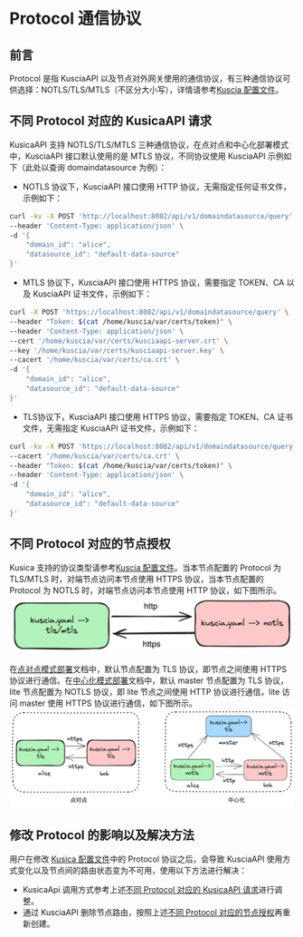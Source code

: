 # Protocol 通信协议

## 前言
Protocol 是指 KusciaAPI 以及节点对外网关使用的通信协议，有三种通信协议可供选择：NOTLS/TLS/MTLS（不区分大小写），详情请参考[Kuscia 配置文件](../deployment/kuscia_config_cn.md#id3)。

## 不同 Protocol 对应的 KusicaAPI 请求
KusicaAPI 支持 NOTLS/TLS/MTLS 三种通信协议，在点对点和中心化部署模式中，KusciaAPI 接口默认使用的是 MTLS 协议，不同协议使用 KusciaAPI 示例如下（此处以查询 domaindatasource 为例）：
- NOTLS 协议下，KusciaAPI 接口使用 HTTP 协议，无需指定任何证书文件，示例如下：
```bash
curl -kv -X POST 'http://localhost:8082/api/v1/domaindatasource/query' \
--header 'Content-Type: application/json' \
-d '{
    "domain_id": "alice",
    "datasource_id": "default-data-source"
}'
```
- MTLS 协议下，KusciaAPI 接口使用 HTTPS 协议，需要指定 TOKEN、CA 以及 KusciaAPI 证书文件，示例如下：
```bash
curl -X POST 'https://localhost:8082/api/v1/domaindatasource/query' \
--header "Token: $(cat /home/kuscia/var/certs/token)" \
--header 'Content-Type: application/json' \
--cert '/home/kuscia/var/certs/kusciaapi-server.crt' \
--key '/home/kuscia/var/certs/kusciaapi-server.key' \
--cacert '/home/kuscia/var/certs/ca.crt' \
-d '{
    "domain_id": "alice",
    "datasource_id": "default-data-source"
}'
```
- TLS协议下，KusciaAPI 接口使用 HTTPS 协议，需要指定 TOKEN、CA 证书文件，无需指定 KusciaAPI 证书文件，示例如下：
```bash
curl -kv -X POST 'https://localhost:8082/api/v1/domaindatasource/query' \
--cacert '/home/kuscia/var/certs/ca.crt' \
--header "Token: $(cat /home/kuscia/var/certs/token)" \
--header 'Content-Type: application/json' \
-d '{
    "domain_id": "alice",
    "datasource_id": "default-data-source"
}'
```


## 不同 Protocol 对应的节点授权
Kusica 支持的协议类型请参考[Kuscia 配置文件](../deployment/kuscia_config_cn.md#id3)。当本节点配置的 Protocol 为 TLS/MTLS 时，对端节点访问本节点使用 HTTPS 协议，当本节点配置的 Protocol 为 NOTLS 时，对端节点访问本节点使用 HTTP 协议，如下图所示。
![protocol_describe](../imgs/protocol_describe.png)

在[点对点模式部署](../deployment/Docker_deployment_kuscia/deploy_p2p_cn.md)文档中，默认节点配置为 TLS 协议，即节点之间使用 HTTPS 协议进行通信。在[中心化模式部署](../deployment/Docker_deployment_kuscia/deploy_master_lite_cn.md)文档中，默认 master 节点配置为 TLS 协议，lite 节点配置为 NOTLS 协议，即 lite 节点之间使用 HTTP 协议进行通信，lite 访问 master 使用 HTTPS 协议进行通信，如下图所示。
![default_protocol](../imgs/default_protocol.png)


## 修改 Protocol 的影响以及解决方法
用户在修改 [Kusica 配置文件](../deployment/kuscia_config_cn.md#id4)中的 Protocol 协议之后，会导致 KusciaAPI 使用方式变化以及节点间的路由状态变为不可用，使用以下方法进行解决：
- KusicaApi 调用方式参考上述[不同 Protocol 对应的 KusicaAPI 请求](#protocol-kusicaapi)进行调整。
- 通过 KusciaAPI 删除节点路由，按照上述[不同 Protocol 对应的节点授权](#id2)再重新创建。